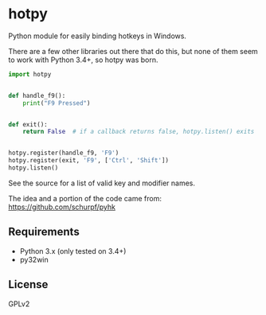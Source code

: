# hotpy
Python module for easily binding hotkeys in Windows.

There are a few other libraries out there that do this, but none of them seem to work with Python 3.4+, so hotpy was born.

```python
import hotpy


def handle_f9():
    print("F9 Pressed")


def exit():
    return False  # if a callback returns false, hotpy.listen() exits


hotpy.register(handle_f9, 'F9')
hotpy.register(exit, 'F9', ['Ctrl', 'Shift'])
hotpy.listen()
```

See the source for a list of valid key and modifier names.

The idea and a portion of the code came from: https://github.com/schurpf/pyhk

## Requirements
* Python 3.x (only tested on 3.4+)
* py32win

## License
GPLv2
